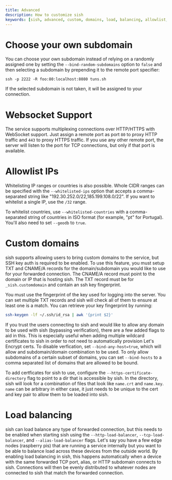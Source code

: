 ```yaml
---
title: Advanced
description: How to customize sish
keywords: [sish, advanced, custom, domains, load, balancing, allowlist, ip]
---
```


# Choose your own subdomain

You can choose your own subdomain instead of relying on a randomly assigned one
by setting the `--bind-random-subdomains` option to `false` and then selecting a
subdomain by prepending it to the remote port specifier:

`ssh -p 2222 -R foo:80:localhost:8080 tuns.sh`

If the selected subdomain is not taken, it will be assigned to your connection.

# Websocket Support

The service supports multiplexing connections over HTTP/HTTPS with WebSocket
support. Just assign a remote port as port `80` to proxy HTTP traffic and `443`
to proxy HTTPS traffic. If you use any other remote port, the server will listen
to the port for TCP connections, but only if that port is available.

# Allowlist IPs

Whitelisting IP ranges or countries is also possible. Whole CIDR ranges can be
specified with the `--whitelisted-ips` option that accepts a comma-separated
string like "192.30.252.0/22,185.199.108.0/22". If you want to whitelist a
single IP, use the `/32` range.

To whitelist countries, use `--whitelisted-countries` with a comma-separated
string of countries in ISO format (for example, "pt" for Portugal). You'll also
need to set `--geodb` to `true`.

# Custom domains

sish supports allowing users to bring custom domains to the service, but SSH key
auth is required to be enabled. To use this feature, you must setup TXT and
CNAME/A records for the domain/subdomain you would like to use for your
forwarded connection. The CNAME/A record must point to the domain or IP that is
hosting sish. The TXT record must be for `_sish.customdomain` and contain an ssh key fingerprint.

You must use the fingerprint of the key used for logging into the server.
You can set multiple TXT records and sish will check all of them to
ensure at least one is a match. You can retrieve your key fingerprint by
running:

```bash
ssh-keygen -lf ~/.ssh/id_rsa | awk '{print $2}'
```

If you trust the users connecting to sish and would like to allow any domain to
be used with sish (bypassing verification), there are a few added flags to aid
in this. This is especially useful when adding multiple wildcard certificates to
sish in order to not need to automatically provision Let's Encrypt certs. To
disable verfication, set `--bind-any-host=true`, which will allow and
subdomain/domain combination to be used. To only allow subdomains of a certain
subset of domains, you can set `--bind-hosts` to a comma separated list of
domains that are allowed to be bound.

To add certficates for sish to use, configure the
`--https-certificate-directory` flag to point to a dir that is accessible by
sish. In the directory, sish will look for a combination of files that look like
`name.crt` and `name.key`. `name` can be arbitrary in either case, it just needs
to be unique to the cert and key pair to allow them to be loaded into sish.

# Load balancing

sish can load balance any type of forwarded connection, but this needs to be
enabled when starting sish using the `--http-load-balancer`,
`--tcp-load-balancer`, and `--alias-load-balancer` flags. Let's say you have a
few edge nodes (raspberry pis) that are running a service internally but you
want to be able to balance load across these devices from the outside world. By
enabling load balancing in sish, this happens automatically when a device with
the same forwarded TCP port, alias, or HTTP subdomain connects to sish.
Connections will then be evenly distributed to whatever nodes are connected to
sish that match the forwarded connection.
